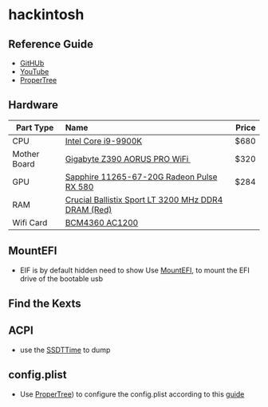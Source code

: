 # hackintosh

## Reference Guide
* [GitHUb](https://github.com/blacklizard/gigabyte-z390-aorus-pro-wifi-hackintosh-opencore)
* [YouTube](https://www.youtube.com/watch?v=r7mxY9OJVds)
* [ProperTree](https://github.com/corpnewt/ProperTree)





## Hardware


| Part Type     | Name          | Price  |
| ------------- |:-------------| -----:|
| CPU    | [Intel Core i9-9900K](https://www.amazon.com.au/gp/offer-listing/B005404P9I/ref=dp_olp_unknown_mbc)  | $680 |
| Mother Board      | [Gigabyte Z390 AORUS PRO WiFi ](https://www.amazon.com.au/GIGABYTE-Z390-AORUS-PRO-Motherboard/dp/B07HRZKPXM/ref=sr_1_1?dchild=1&keywords=Gigabyte+Z390+AORUS+PRO+WIFI+ATX+LGA1151+Motherboard&qid=1598263008&s=computers&sr=1-1)|   $320 |
| GPU | [Sapphire 11265-67-20G Radeon Pulse RX 580](https://www.amazon.com.au/gp/product/B083W2JP4W/ref=ox_sc_act_title_1?smid=A4XRJ8S0WXSO0&psc=1) | $284 |
|RAM| [Crucial Ballistix Sport LT 3200 MHz DDR4 DRAM (Red)](https://www.amazon.com.au/Ballistix-Sport-PC4-19200-288-Pin-16GBx2/dp/B07MNJNSQ9/ref=sr_1_3?dchild=1&keywords=Crucial%2BBallistix%2BSport%2BLT&qid=1598262737&sr=8-3&th=1)|
|Wifi Card| [BCM4360 AC1200](https://www.amazon.com.au/gp/product/B07T9JD93Y/ref=ppx_yo_dt_b_asin_title_o03_s00?ie=UTF8&psc=1)|



## MountEFI
* EIF is by default hidden need to show 
Use [MountEFI](https://github.com/corpnewt/MountEFI), to mount the EFI drive of the bootable usb

## Find the Kexts

## ACPI
* use the [SSDTTime](https://github.com/corpnewt/SSDTTime) to dump 


## config.plist
* Use [ProperTree](https://github.com/corpnewt/ProperTree)) to configure the config.plist according to this [guide](https://dortania.github.io/OpenCore-Install-Guide/config.plist/coffee-lake.html#misc)






